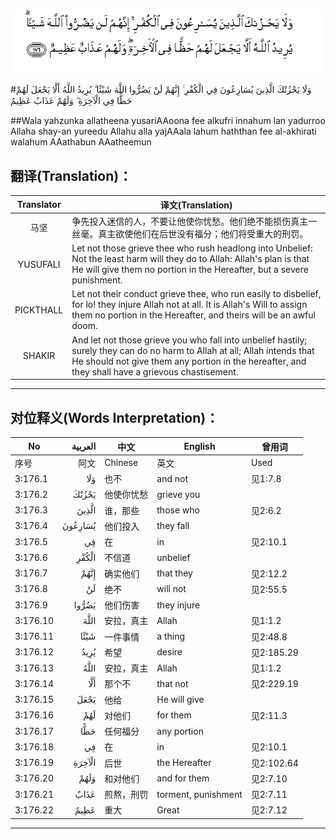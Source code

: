 ![003:176](images/003_176.gif)

#وَلَا يَحْزُنْكَ الَّذِينَ يُسَارِعُونَ فِي الْكُفْرِ ۚ إِنَّهُمْ لَنْ يَضُرُّوا اللَّهَ شَيْئًا ۗ يُرِيدُ اللَّهُ أَلَّا يَجْعَلَ لَهُمْ حَظًّا فِي الْآخِرَةِ ۖ وَلَهُمْ عَذَابٌ عَظِيمٌ 

##Wala yahzunka allatheena yusariAAoona fee alkufri innahum lan yadurroo Allaha shay-an yureedu Allahu alla yajAAala lahum haththan fee al-akhirati walahum AAathabun AAatheemun 

## 翻译(Translation)：

| Translator | 译文(Translation)                                            |
| :--------: | ------------------------------------------------------------ |
|    马坚    | 争先投入迷信的人，不要让他使你忧愁。他们绝不能损伤真主一丝毫。真主欲使他们在后世没有福分；他们将受重大的刑罚。 |
|  YUSUFALI  | Let not those grieve thee who rush headlong into Unbelief: Not the least harm will they do to Allah: Allah's plan is that He will give them no portion in the Hereafter, but a severe punishment. |
| PICKTHALL  | Let not their conduct grieve thee, who run easily to disbelief, for lo! they injure Allah not at all. It is Allah's Will to assign them no portion in the Hereafter, and theirs will be an awful doom. |
|   SHAKIR   | And let not those grieve you who fall into unbelief hastily; surely they can do no harm to Allah at all; Allah intends that He should not give them any portion in the hereafter, and they shall have a grievous chastisement. |

---

## 对位释义(Words Interpretation)：

| No   | العربية | 中文    | English | 曾用词 |
| ---- | ------: | ------- | ------- | ------ |
| 序号 |    阿文 | Chinese | 英文    | Used   |
| 3:176.1  | وَلَا     | 也不       | and not             | 见1:7.8    |
| 3:176.2  | يَحْزُنْكَ   | 他使你忧愁 | grieve you          |            |
| 3:176.3  | الَّذِينَ   | 谁，那些   | those who           | 见2:6.2    |
| 3:176.4  | يُسَارِعُونَ | 他们投入   | they fall           |            |
| 3:176.5  | فِي      | 在         | in                  | 见2:10.1   |
| 3:176.6  | الْكُفْرِ   | 不信道     | unbelief            |            |
| 3:176.7  | إِنَّهُمْ    | 确实他们   | that they           | 见2:12.2   |
| 3:176.8  | لَنْ      | 绝不       | will not            | 见2:55.5   |
| 3:176.9  | يَضُرُّوا   | 他们伤害   | they injure         |            |
| 3:176.10 | اللَّهَ    | 安拉，真主 | Allah               | 见1:1.2    |
| 3:176.11 | شَيْئًا    | 一件事情   | a thing             | 见2:48.8   |
| 3:176.12 | يُرِيدُ    | 希望       | desire              | 见2:185.29 |
| 3:176.13 | اللَّهُ    | 安拉，真主 | Allah               | 见1:1.2    |
| 3:176.14 | أَلَّا     | 那个不     | that not            | 见2:229.19 |
| 3:176.15 | يَجْعَلَ    | 他给       | He will give        |            |
| 3:176.16 | لَهُمْ     | 对他们     | for them            | 见2:11.3   |
| 3:176.17 | حَظًّا     | 任何福分   | any portion         |            |
| 3:176.18 | فِي      | 在         | in                  | 见2:10.1   |
| 3:176.19 | الْآخِرَةِ  | 后世       | the Hereafter       | 见2:102.64 |
| 3:176.20 | وَلَهُمْ    | 和对他们   | and for them        | 见2:7.10   |
| 3:176.21 | عَذَابٌ    | 煎熬，刑罚 | torment, punishment | 见2:7.11   |
| 3:176.22 | عَظِيمٌ    | 重大       | Great               | 见2:7.12   |

---
